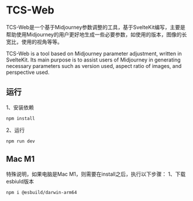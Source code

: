 # TCS-Web

TCS-Web是一个基于Midjourney参数调整的工具，基于SvelteKit编写，主要是帮助使用Midjourney的用户更好地生成一些必要参数，如使用的版本，图像的长宽比，使用的视角等等。

TCS-Web is a tool based on Midjourney parameter adjustment, written in SvelteKit. Its main purpose is to assist users of Midjourney in generating necessary parameters such as version used, aspect ratio of images, and perspective used.


## 运行

1、安装依赖
```shell
npm install
```

2、运行

```shell
npm run dev
```

## Mac M1


特殊说明，如果电脑是Mac M1，则需要在install之后，执行以下步骤：
1、下载esbiuld版本
```
npm i @esbuild/darwin-arm64
```